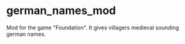 # german_names_mod
Mod for the game "Foundation". It gives villagers medieval sounding german names.
